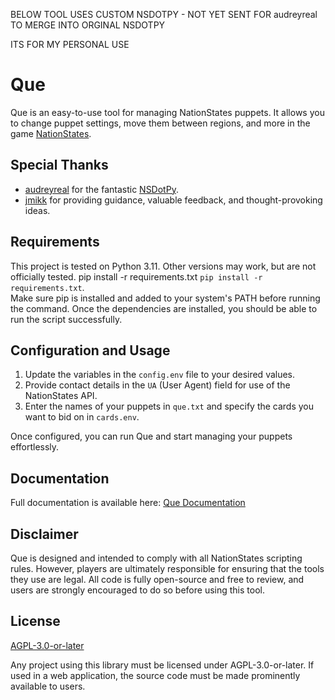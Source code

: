 BELOW TOOL USES CUSTOM NSDOTPY - NOT YET SENT FOR audreyreal TO MERGE INTO ORGINAL NSDOTPY

ITS FOR MY PERSONAL USE


# Que

Que is an easy-to-use tool for managing NationStates puppets. It allows you to change puppet settings, move them between regions, and more in the game [NationStates](https://www.nationstates.net/).

## Special Thanks
- [audreyreal](https://github.com/audreyreal) for the fantastic [NSDotPy](https://github.com/audreyreal/NSDotPy).
- [jmikk](https://github.com/jmikk) for providing guidance, valuable feedback, and thought-provoking ideas.

## Requirements
This project is tested on Python 3.11. Other versions may work, but are not officially tested.
pip install -r requirements.txt `pip install -r requirements.txt`.  
Make sure pip is installed and added to your system's PATH before running the command. Once the dependencies are installed, you should be able to run the script successfully.  

## Configuration and Usage
1. Update the variables in the `config.env` file to your desired values.
2. Provide contact details in the `UA` (User Agent) field for use of the NationStates API.
3. Enter the names of your puppets in `que.txt` and specify the cards you want to bid on in `cards.env`.

Once configured, you can run Que and start managing your puppets effortlessly.

## Documentation
Full documentation is available here: [Que Documentation](https://unshleepd.github.io/Que/index.html)

## Disclaimer
Que is designed and intended to comply with all NationStates scripting rules. However, players are ultimately responsible for ensuring that the tools they use are legal. All code is fully open-source and free to review, and users are strongly encouraged to do so before using this tool.

## License
[AGPL-3.0-or-later](https://choosealicense.com/licenses/agpl-3.0/)

Any project using this library must be licensed under AGPL-3.0-or-later. If used in a web application, the source code must be made prominently available to users.

